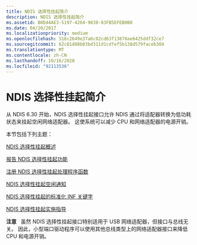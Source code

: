 ```yaml
---
title: NDIS 选择性挂起简介
description: NDIS 选择性挂起简介
ms.assetid: B0D44AE3-5197-4264-9838-83FB5EFEB0B0
ms.date: 04/20/2017
ms.localizationpriority: medium
ms.openlocfilehash: 516c2649e37a6c82cd63f13878ae6425ddf32ce7
ms.sourcegitcommit: 62c81d88b03bd311d1cdfef5b138d579faceb304
ms.translationtype: MT
ms.contentlocale: zh-CN
ms.lasthandoff: 10/16/2020
ms.locfileid: "92113536"
---
```

# <a name="introduction-to-ndis-selective-suspend"></a>NDIS 选择性挂起简介


从 NDIS 6.30 开始，NDIS 选择性挂起接口允许 NDIS 通过将适配器转换为低功耗状态来挂起空闲网络适配器。 这使系统可以减少 CPU 和网络适配器的电源开销。

本节包括下列主题：

[NDIS 选择性挂起概述](overview-of-ndis-selective-suspend.md)

[报告 NDIS 选择性挂起功能](reporting-ndis-selective-suspend-capabilities.md)

[注册 NDIS 选择性挂起处理程序函数](registering-ndis-selective-suspend-handler-functions.md)

[NDIS 选择性挂起空闲通知](ndis-selective-suspend-idle-notifications.md)

[NDIS 选择性挂起的标准化 INF 关键字](standardized-inf-keywords-for-ndis-selective-suspend.md)

[NDIS 选择性挂起实施指导](managing-irp-resources-for-ndis-selective-suspend.md)

**注意**   虽然 NDIS 选择性挂起接口特别适用于 USB 网络适配器，但接口与总线无关。 因此，小型端口驱动程序可以使用其他总线类型上的网络适配器接口来降低 CPU 和电源开销。

 

 

 





